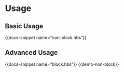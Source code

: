 # Usage

## Basic Usage
{{docs-snippet name="non-block.hbs"}}

## Advanced Usage
{{docs-snippet name="block.hbs"}}
{{demo-non-block}}